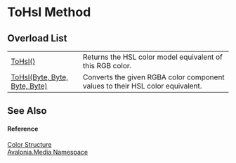 # ToHsl Method


## Overload List
<table>
<tr>
<td><a href="M_Avalonia_Media_Color_ToHsl">ToHsl()</a></td>
<td>Returns the HSL color model equivalent of this RGB color.</td>
</tr>
<tr>
<td><a href="M_Avalonia_Media_Color_ToHsl_1">ToHsl(Byte, Byte, Byte, Byte)</a></td>
<td>Converts the given RGBA color component values to their HSL color equivalent.</td>
</tr>
</table>

## See Also


#### Reference
<a href="T_Avalonia_Media_Color">Color Structure</a>  
<a href="N_Avalonia_Media">Avalonia.Media Namespace</a>  
